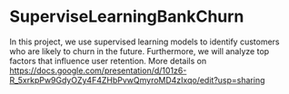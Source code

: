 # SuperviseLearningBankChurn

In this project, we use supervised learning models to identify customers who are likely to churn in the future. Furthermore, we will analyze top factors that influence user retention. 
More details on https://docs.google.com/presentation/d/101z6-R_5xrkpPw9GdyOZy4F4ZHbPvwQmyroMD4zIxqo/edit?usp=sharing
